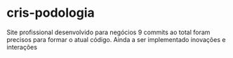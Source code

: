 # cris-podologia
Site profissional desenvolvido para negócios
9 commits ao total foram precisos para formar o atual código.
Ainda a ser implementado inovações e interações
